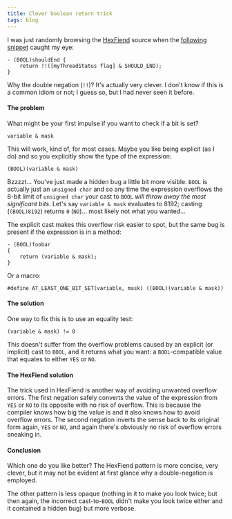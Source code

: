 ```yaml
---
title: Clever boolean return trick
tags: blog
---
```


I was just randomly browsing the [HexFiend](http://ridiculousfish.com/hexfiend/) source when the [following snippet](http://ridiculousfish.com/svn/HexFiend/trunk/sources/threading/FishThread.m) caught my eye:

    - (BOOL)shouldEnd {
        return !!([myThreadStatus flag] & SHOULD_END);
    }

Why the double negation (`!!`)? It's actually very clever. I don't know if this is a common idiom or not; I guess so, but I had never seen it before.

#### The problem

What might be your first impulse if you want to check if a bit is set?

    variable & mask

This will work, kind of, for most cases. Maybe you like being explicit (as I do) and so you explicitly show the type of the expression:

    (BOOL)(variable & mask)

Bzzzzt... You've just made a hidden bug a little bit more visible. `BOOL` is actually just an `unsigned char` and so any time the expression overflows the 8-bit limit of `unsigned char` your cast to `BOOL` *will throw away the most significant bits*. Let's say `variable & mask` evaluates to 8192; casting (`(BOOL)8192`) returns `0` (`NO`)... most likely not what you wanted...

The explicit cast makes this overflow risk easier to spot, but the same bug is present if the expression is in a method:

    - (BOOL)foobar
    {
        return (variable & mask);
    }

Or a macro:

    #define AT_LEAST_ONE_BIT_SET(variable, mask) ((BOOL)(variable & mask))

#### The solution

One way to fix this is to use an equality test:

    (variable & mask) != 0

This doesn't suffer from the overflow problems caused by an explicit (or implicit) cast to `BOOL`, and it returns what you want: a `BOOL`-compatible value that equates to either `YES` or `NO`.

#### The HexFiend solution

The trick used in HexFiend is another way of avoiding unwanted overflow errors. The first negation safely converts the value of the expression from `YES` or `NO` to its opposite with no risk of overflow. This is because the compiler knows how big the value is and it also knows how to avoid overflow errors. The second negation inverts the sense back to its original form again, `YES` or `NO`, and again there's obviously no risk of overflow errors sneaking in.

#### Conclusion

Which one do you like better? The HexFiend pattern is more concise, very clever, but it may not be evident at first glance why a double-negation is employed.

The other pattern is less opaque (nothing in it to make you look twice; but then again, the incorrect cast-to-`BOOL` didn't make you look twice either and it contained a hidden bug) but more verbose.
